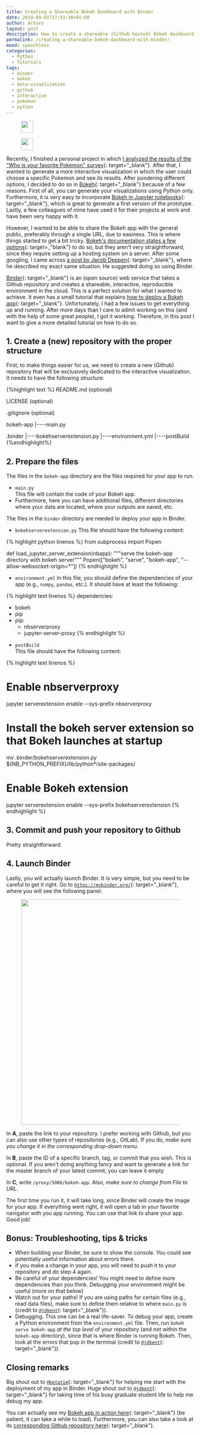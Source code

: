```yaml
---
title: Creating a Shareable Bokeh Dashboard with Binder
date: 2019-09-01T17:53:30+01:00
author: Arturo
layout: post
description: How to create a shareable (Github-hosted) Bokeh dashboard
permalink: /creating-a-shareable-bokeh-dashboard-with-binder/
mood: speechless
categories:
  - Python
  - Tutorials
tags:
  - binder
  - bokeh
  - data-visualization
  - github
  - interactive
  - pokemon
  - python
---
```


<figure class="alignleft">
	<img width="32" src="../multimedia/icons/bokeh.png"/>
</figure>
<figure class="alignleft">
	<img width="32" src="../multimedia/icons/binder.png"/>
</figure>

Recently, I finished a personal project in which [I analyzed the results of the "Who is your favorite Pokemon" survey](https://github.com/arturomoncadatorres/favorite-pokemon){: target="_blank"}. After that, I wanted to generate a more interactive visualization in which the user could choose a specific Pokemon and see its results. After pondering different options, I decided to do so in [Bokeh](https://bokeh.pydata.org/en/latest/index.html){: target="_blank"} because of a few reasons. First of all, you can generate your visualizations using Python only. Furthermore, it is very easy to incorporate [Bokeh in Jupyter notebooks](https://bokeh.pydata.org/en/latest/docs/user_guide/notebook.html){: target="_blank"}, which is great to generate a first version of the prototype. Lastly, a few colleagues of mine have used it for their projects at work and have been very happy with it.

<!--more-->

However, I wanted to be able to share the Bokeh app with the general public, preferably through a single URL, due to easiness. This is where things started to get a bit tricky. [Bokeh's documentation states a few options](https://bokeh.pydata.org/en/latest/docs/user_guide/server.html){: target=_"blank"} to do so, but they aren't very straightforward, since they require setting up a hosting system on a server. After some googling, I came across [a post by Jacob Deppen](https://deppen8.github.io/posts/2018/09/shareable-dashboard/){: target="_blank"}, where he described my exact same situation. He suggested doing so using Binder.

[Binder](https://mybinder.org/){: target="_blank"} is an (open source) web service that takes a Github repository and creates a shareable, interactive, reproducible environment in the cloud. This is a perfect solution for what I wanted to achieve. It even has a small tutorial that explains [how to deploy a Bokeh app](https://github.com/binder-examples/bokeh){: target="_blank"}. Unfortunately, I had a few issues to get everything up and running. After more days than I care to admit working on this (and with the help of some great people), I got it working. Therefore, in this post I want to give a more detailed tutorial on how to do so.

## 1. Create a (new) repository with the proper structure
First, to make things easier for us, we need to create a new (Github) repository that will be exclusively dedicated to the interactive visualization. It needs to have the following structure:

{%highlight text %}
README.md (optional)

LICENSE (optional)

.gitignore (optional)

bokeh-app
|----main.py

.binder
|----bokehserverextension.py
|----environment.yml
|----postBuild
{%endhighlight%}

## 2. Prepare the files
The files in the `bokeh-app` directory are the files required for your app to run.

* `main.py`  
This file will contain the code of your Bokeh app.
* Furthermore, here you can have additional files, different directories where your data are located, where your outputs are saved, etc.

The files in the `binder` directory are needed to deploy your app in Binder.

* `bokehserverextension.py`
This file should have the following content:

{% highlight python linenos %}
from subprocess import Popen

def load_jupyter_server_extension(nbapp):
"""serve the bokeh-app directory with bokeh server"""
Popen(["bokeh", "serve", "bokeh-app", "--allow-websocket-origin=*"])
{% endhighlight %}

* `environment.yml`
 In this file, you should define the dependencies of your app (e.g., `numpy`, `pandas`, etc.). It should have at least the following:

{% highlight text linenos %}
dependencies:
  - bokeh
  - pip
  - pip:
    - nbserverproxy
    - jupyter-server-proxy
{% endhighlight %}

* `postBuild`  
 This file should have the following content:

{% highlight text linenos %}
# Enable nbserverproxy
jupyter serverextension enable --sys-prefix nbserverproxy

# Install the bokeh server extension so that Bokeh launches at startup
mv .binder/bokehserverextension.py ${NB_PYTHON_PREFIX}/lib/python*/site-packages/

# Enable Bokeh extension
jupyter serverextension enable --sys-prefix bokehserverextension
{% endhighlight %}

## 3. Commit and push your repository to Github
Pretty straightforward.

## 4. Launch Binder
Lastly, you will actually launch Binder. It is very simple, but you need to be careful to get it right. Go to [`https://mybinder.org/`](https://mybinder.org/){: target="_blank"}, where you will see the following panel:

<figure class="aligncenter">
	<img width="600" src="../multimedia/images/binder_panel.png"/>
</figure>

In **A**, paste the link to your repository. I prefer working with Github, but you can also use other types of repositories (e.g., GitLab). If you do, _make sure you change it in the corresponding drop-down menu_.

In **B**, paste the ID of a specific branch, tag, or commit that you wish. This is optional. If you aren't doing anything fancy and want to generate a link for the master branch of your latest commit, you can leave it empty

In **C**, write `/proxy/5006/bokeh-app`. Also, _make sure to change from File to URL_.

The first time you run it, it will take long, since Binder will create the image for your app. If everything went right, it will open a tab in your favorite navigator with you app running. You can use that link to share your app. Good job!

## Bonus: Troubleshooting, tips & tricks
* When building your Binder, be sure to show the console. You could see potentially useful information about errors there.
* If you make a change in your app, you will need to push it to your repository and do step 4 again.
* Be careful of your dependencies! You might need to define more dependencies than you think. Debugging your environment might be useful (more on that below)
* Watch out for your paths! If you are using paths for certain files (e.g., read data files), make sure to define them relative to where `main.py` is (credit to [`@jdkent`](https://github.com/jdkent){: target="_blank"}).
* Debugging. This one can be a real life-saver. To debug your app, create a Python environment from the `environment.yml` file. Then, run `bokeh serve bokeh-app` _at the top level_ of your repository (and not within the `bokeh-app` directory), since that is where Binder is running Bokeh. Then, look at the errors that pop in the terminal (credit to [`@jdkent`](https://github.com/jdkent){: target="_blank"}).

## Closing remarks
Big shout out to [`@betatim`](https://github.com/betatim){: target="_blank"} for helping me start with the deployment of my app in Binder. Huge shout out to [`@jdkent`](https://github.com/jdkent){: target="_blank"} for taking time of his busy graduate student life to help me debug my app.

You can actually see my [Bokeh app in action here](https://mybinder.org/v2/gh/arturomoncadatorres/favorite-pokemon-interactive/16eebda4779dd6dc52fcdc4c2181b291fbb5a270?urlpath=%2Fproxy%2F5006%2Fbokeh-app){: target="_blank"} (be patient, it can take a while to load). Furthermore, you can also take a look at its [corresponding Github repository here](https://github.com/arturomoncadatorres/favorite-pokemon-interactive){: target="_blank"}.
